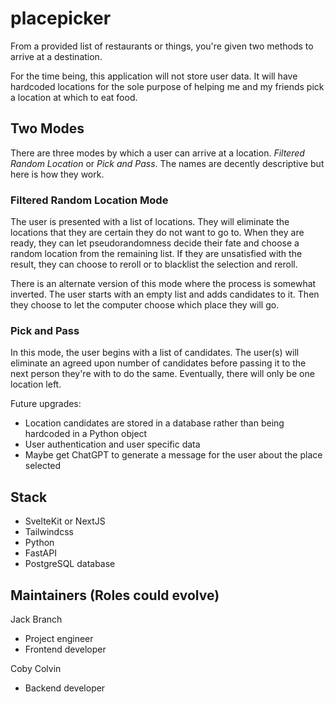 # placepicker

From a provided list of restaurants or things, you're given two methods to arrive at a destination.

For the time being, this application will not store user data. It will have hardcoded locations for the sole purpose of helping me and my friends pick a location at which to eat food.

## Two Modes

There are three modes by which a user can arrive at a location. _Filtered Random Location_ or _Pick and Pass_. The names are decently descriptive but here is how they work.

### Filtered Random Location Mode

The user is presented with a list of locations. They will eliminate the locations that they are certain they do not want to go to. When they are ready, they can let pseudorandomness decide their fate and choose a random location from the remaining list. If they are unsatisfied with the result, they can choose to reroll or to blacklist the selection and reroll.

There is an alternate version of this mode where the process is somewhat inverted. The user starts with an empty list and adds candidates to it. Then they choose to let the computer choose which place they will go.

### Pick and Pass

In this mode, the user begins with a list of candidates. The user(s) will eliminate an agreed upon number of candidates before passing it to the next person they're with to do the same. Eventually, there will only be one location left.

Future upgrades:
- Location candidates are stored in a database rather than being hardcoded in a Python object
- User authentication and user specific data
- Maybe get ChatGPT to generate a message for the user about the place selected

## Stack

- SvelteKit or NextJS
- Tailwindcss
- Python
- FastAPI
- PostgreSQL database

## Maintainers (Roles could evolve)

Jack Branch
- Project engineer
- Frontend developer

Coby Colvin
- Backend developer
